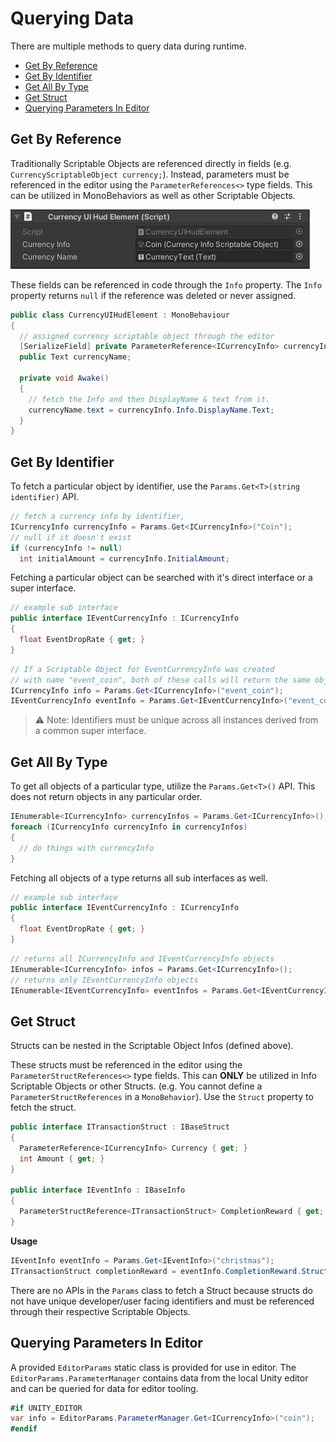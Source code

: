 # Querying Data <!-- omit in toc -->
There are multiple methods to query data during runtime.

- [Get By Reference](#get-by-reference)
- [Get By Identifier](#get-by-identifier)
- [Get All By Type](#get-all-by-type)
- [Get Struct](#get-struct)
- [Querying Parameters In Editor](#querying-parameters-in-editor)

## Get By Reference
Traditionally Scriptable Objects are referenced directly in fields (e.g. `CurrencyScriptableObject currency;`).  Instead, parameters must be referenced in the editor using the `ParameterReferences<>` type fields.  This can be utilized in MonoBehaviors as well as other Scriptable Objects.

![CurrencyUIHudElement MonoBehavior](.img/currency_ui_hud_element_monobehavior.png)

These fields can be referenced in code through the `Info` property.  The `Info` property returns `null` if the reference was deleted or never assigned.
```c#
public class CurrencyUIHudElement : MonoBehaviour
{
  // assigned currency scriptable object through the editor
  [SerializeField] private ParameterReference<ICurrencyInfo> currencyInfo;
  public Text currencyName;

  private void Awake()
  {
    // fetch the Info and then DisplayName & text from it.
    currencyName.text = currencyInfo.Info.DisplayName.Text;
  }
}
```

## Get By Identifier
To fetch a particular object by identifier, use the `Params.Get<T>(string identifier)` API.
```c#
// fetch a currency info by identifier,
ICurrencyInfo currencyInfo = Params.Get<ICurrencyInfo>("Coin");
// null if it doesn't exist
if (currencyInfo != null)
  int initialAmount = currencyInfo.InitialAmount;
```

Fetching a particular object can be searched with it's direct interface or a super interface.
```c#
// example sub interface
public interface IEventCurrencyInfo : ICurrencyInfo
{
  float EventDropRate { get; }
}
```

```c#
// If a Scriptable Object for EventCurrencyInfo was created
// with name "event_coin", both of these calls will return the same object.
ICurrencyInfo info = Params.Get<ICurrencyInfo>("event_coin");
IEventCurrencyInfo eventInfo = Params.Get<IEventCurrencyInfo>("event_coin");
```
> ⚠️ Note: Identifiers must be unique across all instances derived from a common super interface.

## Get All By Type
To get all objects of a particular type, utilize the `Params.Get<T>()` API.  This does not return objects in any particular order.
```c#
IEnumerable<ICurrencyInfo> currencyInfos = Params.Get<ICurrencyInfo>();
foreach (ICurrencyInfo currencyInfo in currencyInfos)
{
  // do things with currencyInfo
}
```

Fetching all objects of a type returns all sub interfaces as well.
```c#
// example sub interface
public interface IEventCurrencyInfo : ICurrencyInfo
{
  float EventDropRate { get; }
}
```

```c#
// returns all ICurrencyInfo and IEventCurrencyInfo objects
IEnumerable<ICurrencyInfo> infos = Params.Get<ICurrencyInfo>();
// returns only IEventCurrencyInfo objects
IEnumerable<IEventCurrencyInfo> eventInfos = Params.Get<IEventCurrencyInfo>();
```

## Get Struct
Structs can be nested in the Scriptable Object Infos (defined above).

These structs must be referenced in the editor using the `ParameterStructReferences<>` type fields.  This can **ONLY** be utilized in Info Scriptable Objects or other Structs.  (e.g. You cannot define a `ParameterStructReferences` in a `MonoBehavior`). Use the `Struct` property to fetch the struct.

```c#
public interface ITransactionStruct : IBaseStruct
{
  ParameterReference<ICurrencyInfo> Currency { get; }
  int Amount { get; }
}

public interface IEventInfo : IBaseInfo
{
  ParameterStructReference<ITransactionStruct> CompletionReward { get; }
}
```

**Usage**
```c#
IEventInfo eventInfo = Params.Get<IEventInfo>("christmas");
ITransactionStruct completionReward = eventInfo.CompletionReward.Struct;
```

There are no APIs in the `Params` class to fetch a Struct because structs do not have unique developer/user facing identifiers and must be referenced through their respective Scriptable Objects.

## Querying Parameters In Editor
A provided `EditorParams` static class is provided for use in editor.  The `EditorParams.ParameterManager` contains data from the local Unity editor and can be queried for data for editor tooling.
```C#
#if UNITY_EDITOR
var info = EditorParams.ParameterManager.Get<ICurrencyInfo>("coin");
#endif
```